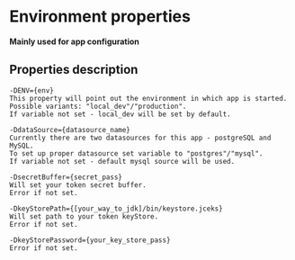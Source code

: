 # Environment properties

__Mainly used for app configuration__

## Properties description

```
-DENV={env}
This property will point out the environment in which app is started.
Possible variants: "local_dev"/"production".
If variable not set - local_dev will be set by default.
```

```
-DdataSource={datasource_name}
Currently there are two datasources for this app - postgreSQL and MySQL.
To set up proper datasource set variable to "postgres"/"mysql".
If variable not set - default mysql source will be used.
```

```
-DsecretBuffer={secret_pass}
Will set your token secret buffer.
Error if not set.
```

```
-DkeyStorePath={[your_way_to_jdk]/bin/keystore.jceks}
Will set path to your token keyStore.
Error if not set.
```

```
-DkeyStorePassword={your_key_store_pass}
Error if not set.
```
